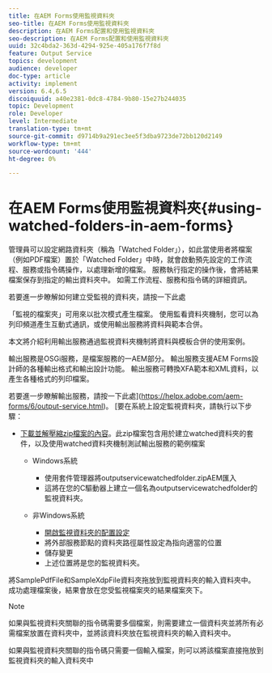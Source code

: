 ```yaml
---
title: 在AEM Forms使用監視資料夾
seo-title: 在AEM Forms使用監視資料夾
description: 在AEM Forms配置和使用監視資料夾
seo-description: 在AEM Forms配置和使用監視資料夾
uuid: 32c4bda2-363d-4294-925e-405a176f7f8d
feature: Output Service
topics: development
audience: developer
doc-type: article
activity: implement
version: 6.4,6.5
discoiquuid: a40e2381-0dc8-4784-9b80-15e27b244035
topic: Development
role: Developer
level: Intermediate
translation-type: tm+mt
source-git-commit: d9714b9a291ec3ee5f3dba9723de72bb120d2149
workflow-type: tm+mt
source-wordcount: '444'
ht-degree: 0%

---
```



# 在AEM Forms使用監視資料夾{#using-watched-folders-in-aem-forms}

管理員可以設定網路資料夾（稱為「Watched Folder」），如此當使用者將檔案（例如PDF檔案）置於「Watched Folder」中時，就會啟動預先設定的工作流程、服務或指令碼操作，以處理新增的檔案。 服務執行指定的操作後，會將結果檔案保存到指定的輸出資料夾中。 如需工作流程、服務和指令碼的詳細資訊。

若要進一步瞭解如何建立受監視的資料夾，請按一下此處[](https://helpx.adobe.com/experience-manager/6-4/forms/using/Creating-Configure-watched-folder.html)

「監視的檔案夾」可用來以批次模式產生檔案。 使用監看資料夾機制，您可以為列印頻道產生互動式通訊，或使用輸出服務將資料與範本合併。

本文將介紹利用輸出服務通過監視資料夾機制將資料與模板合併的使用案例。

輸出服務是OSGi服務，是檔案服務的一AEM部分。 輸出服務支援AEM Forms設計師的各種輸出格式和輸出設計功能。 輸出服務可轉換XFA範本和XML資料，以產生各種格式的列印檔案。

若要進一步瞭解輸出服務，請按一下此處](https://helpx.adobe.com/aem-forms/6/output-service.html)。
[要在系統上設定監視資料夾，請執行以下步驟：
* [下載並解壓縮zip檔案的內容](assets/outputservicewatchedfolderkt.zip)。此zip檔案包含用於建立watched資料夾的套件，以及使用watched資料夾機制測試輸出服務的範例檔案
   * Windows系統

      * 使用套件管理器將outputservicewatchedfolder.zipAEM匯入
      * 這將在您的C驅動器上建立一個名為outputservicewatchedfolder的監視資料夾。
   * 非Windows系統
      * [開啟監視資料夾的配置設定](http://localhost:4502/crx/de/index.jsp#/etc/fd/watchfolder/config/outputservice)
      * 將外部服務節點的資料夾路徑屬性設定為指向適當的位置
      * 儲存變更
      * 上述位置將是您的監視資料夾。

將SamplePdfFile和SampleXdpFile資料夾拖放到監視資料夾的輸入資料夾中。 成功處理檔案後，結果會放在您受監視檔案夾的結果檔案夾下。


>[!NOTE]
>
>如果與監視資料夾關聯的指令碼需要多個檔案，則需要建立一個資料夾並將所有必需檔案放置在資料夾中，並將該資料夾放在監視資料夾的輸入資料夾中。
>
>如果與監視資料夾關聯的指令碼只需要一個輸入檔案，則可以將該檔案直接拖放到監視資料夾的輸入資料夾中

